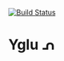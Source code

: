 [![Build Status](https://travis-ci.org/lbovet/yglu.svg?branch=master)](https://travis-ci.org/lbovet/yglu)
# Yglu ᕄ

